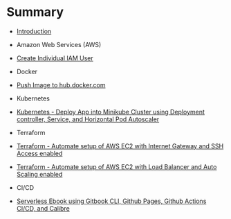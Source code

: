 # Summary

* [Introduction](README.md)

* Amazon Web Services (AWS)
* [Create Individual IAM User](aws-create-individual-iam-user.md)

* Docker
* [Push Image to hub.docker.com](docker-push-image-to-hub.md)

* Kubernetes
* [Kubernetes - Deploy App into Minikube Cluster using Deployment controller, Service, and Horizontal Pod Autoscaler](kubernetes-minikube-deployment-service-horizontal-autoscale.md)

* Terraform
* [Terraform - Automate setup of AWS EC2 with Internet Gateway and SSH Access enabled](terraform-aws-ec2-internet-gateway-ssh.md)
* [Terraform - Automate setup of AWS EC2 with Load Balancer and Auto Scaling enabled](terraform-aws-load-balancer-auto-scaling.md)

* CI/CD
* [Serverless Ebook using Gitbook CLI, Github Pages, Github Actions CI/CD, and Calibre](cicd-serverless-ebook-gitbook-github-pages-actions-calibre.md)
